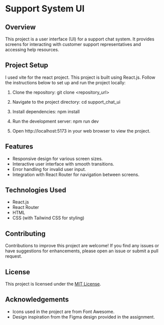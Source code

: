 # Support System UI

## Overview
This project is a user interface (UI) for a support chat system. It provides screens for interacting with customer support representatives and accessing help resources.

## Project Setup
I used vite for the react project.
This project is built using React.js. Follow the instructions below to set up and run the project locally:

1. Clone the repository:
git clone <repository_url>

2. Navigate to the project directory:
cd support_chat_ui

3. Install dependencies:
npm install

4. Run the development server:
npm run dev

5. Open http://localhost:5173 in your web browser to view the project.

## Features
- Responsive design for various screen sizes.
- Interactive user interface with smooth transitions.
- Error handling for invalid user input.
- Integration with React Router for navigation between screens.

## Technologies Used
- React.js
- React Router
- HTML
- CSS (with Tailwind CSS for styling)

## Contributing
Contributions to improve this project are welcome! If you find any issues or have suggestions for enhancements, please open an issue or submit a pull request.

## License
This project is licensed under the [MIT License](LICENSE).

## Acknowledgements
- Icons used in the project are from Font Awesome.
- Design inspiration from the Figma design provided in the assignment.